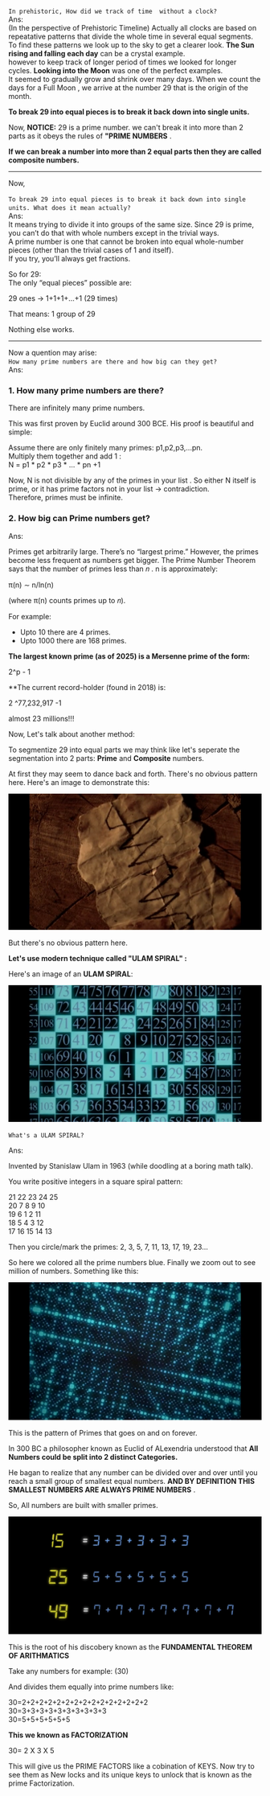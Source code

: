 `In prehistoric, How did we track of time  without a clock? `<br>
Ans:<br>
(In the perspective of Prehistoric Timeline) Actually all clocks are based on repeatative patterns that divide the whole time in several equal segments. To find these patterns we look up to the sky to get a clearer look. **The Sun rising and falling each day** can be a crystal example.  <br>
however to keep track of longer period of times we looked for longer cycles. **Looking into the Moon** was one of the perfect examples.<br> 
It seemed to gradually grow and shrink over many days. When we count the days for a Full Moon , we arrive at the number 29 that is the origin of the month. <bn>

**To break 29 into equal pieces is to break it back down into single units.**<br>

Now, **NOTICE:**
29 is a prime number. we can't break it into more than 2 parts as it obeys the rules of **"PRIME NUMBERS** . <br>

**If we can break a number into more than 2 equal parts then they are called composite numbers.** 

--- 


Now,

`To break 29 into equal pieces is to break it back down into single units. What does it mean actually?`<br>
Ans:<br>
It means trying to divide it into groups of the same size. Since 29 is prime, you can’t do that with whole numbers except in the trivial ways.<br>
A prime number is one that cannot be broken into equal whole-number pieces (other than the trivial cases of 1 and itself).<br>
If you try, you’ll always get fractions.

So for  29: <br>
The only “equal pieces” possible are:

29 ones → 1+1+1+...+1 (29 times)

That means: 1 group of  29

Nothing else works.

---


Now a quention may arise:<br>
`How many prime numbers are there and how big can they get?` <br>
Ans: <br>

### **1. How many prime numbers are there?**


There are infinitely many prime numbers.

This was first proven by Euclid around 300 BCE. His proof is beautiful and simple:

Assume there are only finitely many primes: p1,p2,p3,...pn. <br>
Multiply them together and add 1 : <br> 
N = p1 * p2 * p3 * ... * pn +1 <br>

Now, 
N is not divisible by any of the primes in your list . So either N itself is prime, or it has prime factors not in your list → contradiction.<br>
Therefore, primes must be infinite.


### **2. How big can Prime numbers get?** <br>
Ans:<br>

Primes get arbitrarily large. There’s no “largest prime.” However, the primes become less frequent as numbers get bigger. The Prime Number Theorem says that the number of primes less than 𝑛 . 
n is approximately:   

π(n) ∼ n/ln(n)

(where π(n) counts primes up to 𝑛).

For example:<br>
 - Upto 10 there are 4 primes.
 - Upto 1000 there are 168 primes.

**The largest known prime (as of 2025) is a Mersenne prime of the form:**

2^p - 1

**The current record-holder (found in 2018) is:

 2 ^77,232,917 -1 
 
 almost 23 millions!!!


Now, Let's talk about another method: <br>

To segmentize 29 into equal parts we may think like let's seperate the segmentation into 2 parts: **Prime** and **Composite** numbers.

At first they may seem to dance back and forth. There's no obvious pattern here. Here's an image to demonstrate this:

![image alt](https://github.com/KraKEn-bit/Cryptography/blob/main/Images/Seperation%20of%20prime%20and%20composites.png?raw=true)



But there's no obvious pattern here.


**Let's use modern technique called "ULAM SPIRAL" :**

Here's an image of an **ULAM SPIRAL**:

![image alt](https://github.com/KraKEn-bit/Cryptography/blob/main/Images/Ulam%20Spiral;.png?raw=true)


`What's a ULAM SPIRAL?`

Ans:

Invented by Stanislaw Ulam in 1963 (while doodling at a boring math talk).

You write positive integers in a square spiral pattern:

21 22 23 24 25<br>
20 7 8 9 10<br>
19 6 1 2 11<br>
18 5 4 3 12<br>
17 16 15 14 13<br>


Then you circle/mark the primes: 2, 3, 5, 7, 11, 13, 17, 19, 23...

So here we colored all the prime numbers blue. Finally we zoom out to see million of numbers. Something like this:

![image alt](https://github.com/KraKEn-bit/Cryptography/blob/main/Images/Ulam%20Spiral%20Output.png?raw=true)

This is the pattern of Primes that goes on and on forever.

In 300 BC a philosopher known as Euclid of ALexendria understood that **All Numbers could be split into 2 distinct Categories.**

He bagan to realize that any number can be divided over and over until you reach a small group of smallest equal numbers. 
**AND BY DEFINITION THIS SMALLEST NUMBERS ARE ALWAYS PRIME NUMBERS** .

So, All numbers are built with smaller primes. 

![image alt](https://github.com/KraKEn-bit/Cryptography/blob/main/Images/Numbers%20into%20prime.png?raw=true)


This is the root of his discobery known as the **FUNDAMENTAL THEOREM OF ARITHMATICS** 

Take any numbers for example: (30)

And divides them equally into prime numbers like:

30=2+2+2+2+2+2+2+2+2+2+2+2+2+2+2<br>
30=3+3+3+3+3+3+3+3+3+3<br>
30=5+5+5+5+5+5


**This we known as FACTORIZATION**

30= 2 X 3 X 5

This will give us the PRIME FACTORS like a cobination of KEYS. Now try to see them as New locks and its unique keys to unlock that is known as the prime Factorization. 
